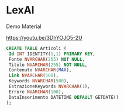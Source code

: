 # LexAI
Demo Material

https://youtu.be/3DhYOJO5-2U


```sql
CREATE TABLE Articoli (
 Id INT IDENTITY(1,1) PRIMARY KEY,
 Fonte NVARCHAR(255) NOT NULL,
 Titolo NVARCHAR(255) NOT NULL,
 Contenuto NVARCHAR(MAX),
 Link NVARCHAR(500),
 Keywords NVARCHAR(500),
 EstrazioneKeywords NVARCHAR(1),
 Errore NVARCHAR(100),
 DataInserimento DATETIME DEFAULT GETDATE()
);
```
